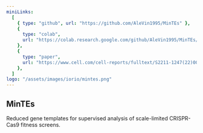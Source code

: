 ```yaml
---
miniLinks:
  [
    { type: "github", url: "https://github.com/AleVin1995/MinTEs" },
    {
      type: "colab",
      url: "https://colab.research.google.com/github/AleVin1995/MinTEs/blob/master/notebooks/Summary_Colab.ipynb",
    },
    {
      type: "paper",
      url: "https://www.cell.com/cell-reports/fulltext/S2211-1247(22)00954-8?_returnURL=https%3A%2F%2Flinkinghub.elsevier.com%2Fretrieve%2Fpii%2FS2211124722009548%3Fshowall%3Dtrue",
    },
  ]
logo: "/assets/images/iorio/mintes.png"
---
```


## MinTEs

Reduced gene templates for supervised analysis of scale-limited CRISPR-Cas9 fitness screens.
